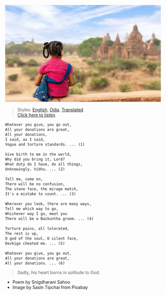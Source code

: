 ![](assets/img/girl-1822480_1920.jpg)

> Styles: [English](README.md), [Odia](Odia.md), [Translated](Translated.md).<br>
> [Click here to listen](https://www.youtube.com/watch?v=TODO).

```
Whatever you give, you go out,
All your donations are great,
All your donations,
I said, as I said,
Vogue and torture standards. ... (1)

Give birth to me in the world,
Why did you bring it, Lord?
What duty do I have, do all things,
Unknowingly, Vibhu. ... (2)

Tell me, come on,
There will be no confusion,
The stone face, the mirage match,
It's a mistake to count. ... (3)

Wherever you look, there are many ways,
Tell me which way to go,
Whichever way I go, meet you
There will be a Baikuntha groom. ... (4)

Torture pains, all tolerated,
The rest is up,
O god of the soul, O silent face,
Devkigo cheated me. ... (5)

Whatever you give, you go out,
All your donations are great,
All your donations. ... (6)
```

> Sadly, his heart burns in solitude to God.

- Poem by Snigdharani Sahoo
- Image by Sasin Tipchai from Pixabay
